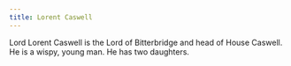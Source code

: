 ```yaml
---
title: Lorent Caswell
---
```


Lord Lorent Caswell is the Lord of Bitterbridge and head of House Caswell. He is a wispy, young man. He has two daughters.


